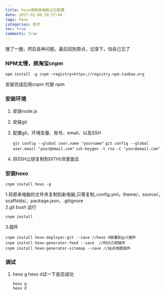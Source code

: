 ```yaml
---
title: hexo博客换电脑之后配置  
date: 2017-02-08 19:37:04
tags: hexo
categories: 技术
toc: true
comments: true
---
```




搜了一圈，然后各种问题，最后回到原点，记录下，怕自己忘了
### NPM太慢，换淘宝cnpm

    npm install -g cnpm –registry=https://registry.npm.taobao.org

安装完成后用cnpm 代替 npm

<!--more-->
### 安装环境
1. 安装node.js
2. 安装git
3. 配置git，环境变量、账号、email、以及SSH      
     
    `git config --global user.name "yourname"`
    `git config --global user.email "your@email.com"`
    `ssh-keygen -t rsa -C "your@email.com"`
        
4. 将SSH公钥复制到GITHUB里面去

### 安装hexo

    cnpm install hexo -g

1.将原来电脑的文件夹复制到新电脑,只需复制_config.yml，theme/，source/，scaffolds/，package.json，.gitignore  
2.git bush 运行
    
    cnpm install
    
3.插件
    
    cnpm install hexo-deployer-git --save //hexo d部署到git插件
    cnpm install hexo-generator-feed --save  //RSS订阅插件
    cnpm install hexo-generator-sitemap --save //站点地图插件

### 调试
1. hexo g hexo d试一下是否成功  
    
    `hexo g`    
    `hexo d`